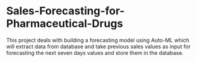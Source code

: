 # Sales-Forecasting-for-Pharmaceutical-Drugs
This project deals with building a forecasting model using Auto-ML which will extract data from database and  take previous sales values as input for forecasting the next seven days values and store them in the database.
